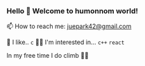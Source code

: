 ### Hello 👋 Welcome to humonnom world!

📫 How to reach me: juepark42@gmail.com

🤔 I like.. `c` 
🙇‍♀️ I'm interested in... `c++` `react` 


In my free time I do climb 🧗‍♀️

<!--
- 🔭 I’m currently working on ...
- 🌱 I’m currently learning ...
- 👯 I’m looking to collaborate on ...
- 🤔 I’m looking for help with ...
- 💬 Ask me about ...

- 😄 Pronouns: ...
- ⚡ Fun fact: ...
-->
